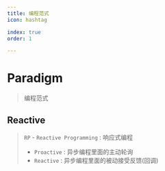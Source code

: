 ```yaml
---
title: 编程范式
icon: hashtag

index: true
order: 1

---
```


<!-- more -->

# Paradigm
> 编程范式

## Reactive
> `RP` - `Reactive Programming` : 响应式编程
> 
> - `Proactive` : 异步编程里面的主动轮询
> - `Reactive` : 异步编程里面的被动接受反馈(回调)